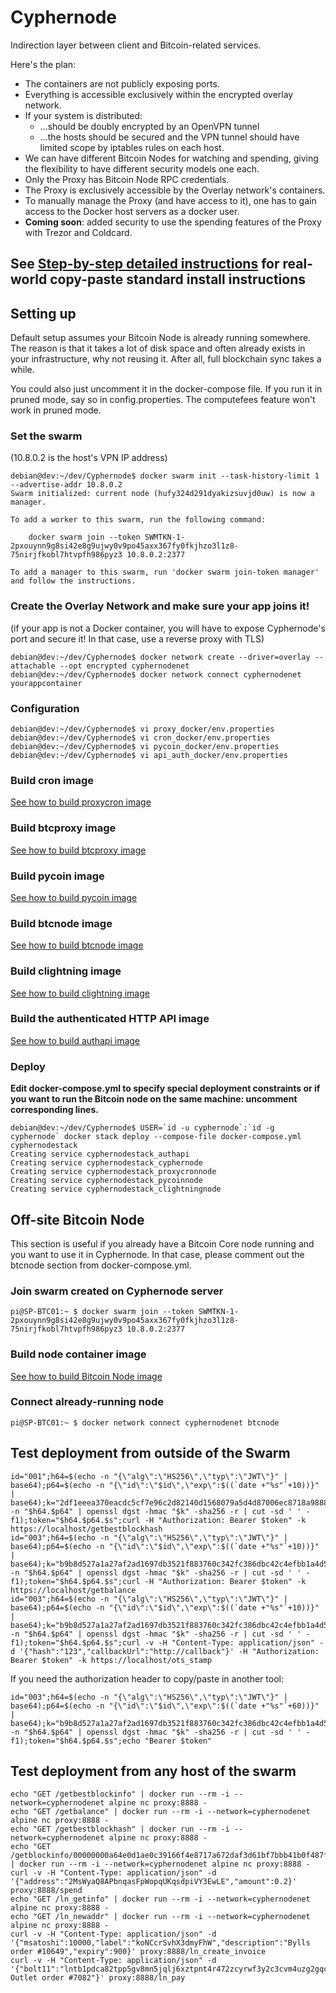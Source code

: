 # Cyphernode

Indirection layer between client and Bitcoin-related services.

Here's the plan:

- The containers are not publicly exposing ports.
- Everything is accessible exclusively within the encrypted overlay network.
- If your system is distributed:
  - ...should be doubly encrypted by an OpenVPN tunnel
  - ...the hosts should be secured and the VPN tunnel should have limited scope by iptables rules on each host.
- We can have different Bitcoin Nodes for watching and spending, giving the flexibility to have different security models one each.
- Only the Proxy has Bitcoin Node RPC credentials.
- The Proxy is exclusively accessible by the Overlay network's containers.
- To manually manage the Proxy (and have access to it), one has to gain access to the Docker host servers as a docker user.
- **Coming soon**: added security to use the spending features of the Proxy with Trezor and Coldcard.

## See [Step-by-step detailed instructions](INSTALL-MANUAL-STEPS.md) for real-world copy-paste standard install instructions

## Setting up

Default setup assumes your Bitcoin Node is already running somewhere.  The reason is that it takes a lot of disk space and often already exists in your infrastructure, why not reusing it.  After all, full blockchain sync takes a while.

You could also just uncomment it in the docker-compose file.  If you run it in pruned mode, say so in config.properties.  The computefees feature won't work in pruned mode.

### Set the swarm
(10.8.0.2 is the host's VPN IP address)

```shell
debian@dev:~/dev/Cyphernode$ docker swarm init --task-history-limit 1 --advertise-addr 10.8.0.2
Swarm initialized: current node (hufy324d291dyakizsuvjd0uw) is now a manager.

To add a worker to this swarm, run the following command:

    docker swarm join --token SWMTKN-1-2pxouynn9g8si42e8g9ujwy0v9po45axx367fy0fkjhzo3l1z8-75nirjfkobl7htvpfh986pyz3 10.8.0.2:2377

To add a manager to this swarm, run 'docker swarm join-token manager' and follow the instructions.
```

### Create the Overlay Network and make sure your app joins it!
(if your app is not a Docker container, you will have to expose Cyphernode's port and secure it!  In that case, use a reverse proxy with TLS)

```shell
debian@dev:~/dev/Cyphernode$ docker network create --driver=overlay --attachable --opt encrypted cyphernodenet
debian@dev:~/dev/Cyphernode$ docker network connect cyphernodenet yourappcontainer
```

### Configuration

```shell
debian@dev:~/dev/Cyphernode$ vi proxy_docker/env.properties
debian@dev:~/dev/Cyphernode$ vi cron_docker/env.properties
debian@dev:~/dev/Cyphernode$ vi pycoin_docker/env.properties
debian@dev:~/dev/Cyphernode$ vi api_auth_docker/env.properties
```

### Build cron image

[See how to build proxycron image](../cron_docker)

### Build btcproxy image

[See how to build btcproxy image](../proxy_docker)

### Build pycoin image

[See how to build pycoin image](../pycoin_docker)

### Build btcnode image

[See how to build btcnode image](https://github.com/SatoshiPortal/dockers/tree/master/x86_64/bitcoin-core)

### Build clightning image

[See how to build clightning image](https://github.com/SatoshiPortal/dockers/tree/master/x86_64/LN/c-lightning)

### Build the authenticated HTTP API image

[See how to build authapi image](../api_auth_docker)

### Deploy

**Edit docker-compose.yml to specify special deployment constraints or if you want to run the Bitcoin node on the same machine: uncomment corresponding lines.**

```shell
debian@dev:~/dev/Cyphernode$ USER=`id -u cyphernode`:`id -g cyphernode` docker stack deploy --compose-file docker-compose.yml cyphernodestack
Creating service cyphernodestack_authapi
Creating service cyphernodestack_cyphernode
Creating service cyphernodestack_proxycronnode
Creating service cyphernodestack_pycoinnode
Creating service cyphernodestack_clightningnode
```

## Off-site Bitcoin Node

This section is useful if you already have a Bitcoin Core node running and you want to use it in Cyphernode.  In that case, please comment out the btcnode section from docker-compose.yml.

### Join swarm created on Cyphernode server

```shell
pi@SP-BTC01:~ $ docker swarm join --token SWMTKN-1-2pxouynn9g8si42e8g9ujwy0v9po45axx367fy0fkjhzo3l1z8-75nirjfkobl7htvpfh986pyz3 10.8.0.2:2377
```

### Build node container image

[See how to build Bitcoin Node image](https://github.com/SatoshiPortal/dockers/tree/master/rpi/bitcoin-core)

### Connect already-running node

```shell
pi@SP-BTC01:~ $ docker network connect cyphernodenet btcnode
```

## Test deployment from outside of the Swarm

```shell
id="001";h64=$(echo -n "{\"alg\":\"HS256\",\"typ\":\"JWT\"}" | base64);p64=$(echo -n "{\"id\":\"$id\",\"exp\":$((`date +"%s"`+10))}" | base64);k="2df1eeea370eacdc5cf7e96c2d82140d1568079a5d4d87006ec8718a98883b36";s=$(echo -n "$h64.$p64" | openssl dgst -hmac "$k" -sha256 -r | cut -sd ' ' -f1);token="$h64.$p64.$s";curl -H "Authorization: Bearer $token" -k https://localhost/getbestblockhash
id="003";h64=$(echo -n "{\"alg\":\"HS256\",\"typ\":\"JWT\"}" | base64);p64=$(echo -n "{\"id\":\"$id\",\"exp\":$((`date +"%s"`+10))}" | base64);k="b9b8d527a1a27af2ad1697db3521f883760c342fc386dbc42c4efbb1a4d5e0af";s=$(echo -n "$h64.$p64" | openssl dgst -hmac "$k" -sha256 -r | cut -sd ' ' -f1);token="$h64.$p64.$s";curl -H "Authorization: Bearer $token" -k https://localhost/getbalance
id="003";h64=$(echo -n "{\"alg\":\"HS256\",\"typ\":\"JWT\"}" | base64);p64=$(echo -n "{\"id\":\"$id\",\"exp\":$((`date +"%s"`+10))}" | base64);k="b9b8d527a1a27af2ad1697db3521f883760c342fc386dbc42c4efbb1a4d5e0af";s=$(echo -n "$h64.$p64" | openssl dgst -hmac "$k" -sha256 -r | cut -sd ' ' -f1);token="$h64.$p64.$s";curl -v -H "Content-Type: application/json" -d '{"hash":"123","callbackUrl":"http://callback"}' -H "Authorization: Bearer $token" -k https://localhost/ots_stamp
```

If you need the authorization header to copy/paste in another tool:

```shell
id="003";h64=$(echo -n "{\"alg\":\"HS256\",\"typ\":\"JWT\"}" | base64);p64=$(echo -n "{\"id\":\"$id\",\"exp\":$((`date +"%s"`+60))}" | base64);k="b9b8d527a1a27af2ad1697db3521f883760c342fc386dbc42c4efbb1a4d5e0af";s=$(echo -n "$h64.$p64" | openssl dgst -hmac "$k" -sha256 -r | cut -sd ' ' -f1);token="$h64.$p64.$s";echo "Bearer $token"
```

## Test deployment from any host of the swarm

```shell
echo "GET /getbestblockinfo" | docker run --rm -i --network=cyphernodenet alpine nc proxy:8888 -
echo "GET /getbalance" | docker run --rm -i --network=cyphernodenet alpine nc proxy:8888 -
echo "GET /getbestblockhash" | docker run --rm -i --network=cyphernodenet alpine nc proxy:8888 -
echo "GET /getblockinfo/00000000a64e0d1ae0c39166f4e8717a672daf3d61bf7bbb41b0f487fcae74d2" | docker run --rm -i --network=cyphernodenet alpine nc proxy:8888 -
curl -v -H "Content-Type: application/json" -d '{"address":"2MsWyaQ8APbnqasFpWopqUKqsdpiVY3EwLE","amount":0.2}' proxy:8888/spend
echo "GET /ln_getinfo" | docker run --rm -i --network=cyphernodenet alpine nc proxy:8888 -
echo "GET /ln_newaddr" | docker run --rm -i --network=cyphernodenet alpine nc proxy:8888 -
curl -v -H "Content-Type: application/json" -d '{"msatoshi":10000,"label":"koNCcrSvhX3dmyFhW","description":"Bylls order #10649","expiry":900}' proxy:8888/ln_create_invoice
curl -v -H "Content-Type: application/json" -d '{"bolt11":"lntb1pdca82tpp5gv8mn5jqlj6xztpnt4r472zcyrwf3y2c3cvm4uzg2gqcnj90f83qdp2gf5hgcm0d9hzqnm4w3kx2apqdaexgetjyq3nwvpcxgcqp2g3d86wwdfvyxcz7kce7d3n26d2rw3wf5tzpm2m5fl2z3mm8msa3xk8nv2y32gmzlhwjved980mcmkgq83u9wafq9n4w28amnmwzujgqpmapcr3","msatoshi":10000,"description":"Bitcoin Outlet order #7082"}' proxy:8888/ln_pay
```
